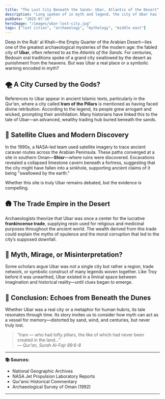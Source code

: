 ```yaml
---
title: "The Lost City Beneath the Sands: Ubar, Atlantis of the Desert"
description: "Long spoken of in myth and legend, the city of Ubar has fascinated historians, archaeologists, and explorers alike. Was it real—or just a mirage of human imagination?"
pubDate: "2025-07-16"
heroImage: "/images/ubar-lost-city.jpg"
tags: ["lost cities", "archaeology", "mythology", "middle east"]
---
```


Deep in the Rub' al Khali—the Empty Quarter of the Arabian Desert—lies one of the greatest archaeological mysteries of the modern age: the fabled city of **Ubar**, often referred to as the *Atlantis of the Sands*. For centuries, Bedouin oral traditions spoke of a grand city swallowed by the desert as punishment from the heavens. But was Ubar a real place or a symbolic warning encoded in myth?

## 🌪️ A City Cursed by the Gods?

References to Ubar appear in ancient Islamic texts, particularly in the *Qur’an*, where a city called **Iram of the Pillars** is mentioned as having faced divine retribution. According to the legend, its people grew arrogant and wicked, prompting their annihilation. Many historians have linked this to the tale of Ubar—an advanced, wealthy trading hub buried beneath the sands.

## 🧭 Satellite Clues and Modern Discovery

In the 1990s, a NASA-led team used satellite imagery to trace ancient caravan routes across the Arabian Peninsula. These paths converged at a site in southern Oman—**Shisr**—where ruins were discovered. Excavations revealed a collapsed limestone cavern beneath a fortress, suggesting that the city might have fallen into a sinkhole, supporting ancient claims of it being "swallowed by the earth."

Whether this site is truly Ubar remains debated, but the evidence is compelling.

## 🛖 The Trade Empire in the Desert

Archaeologists theorize that Ubar was once a center for the lucrative **frankincense trade**, supplying resin used for religious and medicinal purposes throughout the ancient world. The wealth derived from this trade could explain the myths of opulence and the moral corruption that led to the city’s supposed downfall.

## 🧩 Myth, Mirage, or Misinterpretation?

Some scholars argue Ubar was not a single city but rather a region, trade network, or symbolic construct of many legends woven together. Like Troy before it was unearthed, Ubar existed in a liminal space between imagination and historical reality—until clues began to emerge.

## 🧱 Conclusion: Echoes from Beneath the Dunes

Whether Ubar was a real city or a metaphor for human hubris, its tale resonates through time. Its story invites us to consider how myth can act as a vessel for memory—distorted by sand, wind, and centuries, but never truly lost.

> “Iram — who had lofty pillars, the like of which had never been created in the land...”  
> — *Qur’an, Surah Al-Fajr 89:6-8*

---

**📚 Sources:**
- National Geographic Archives  
- NASA Jet Propulsion Laboratory Reports  
- Qur’anic Historical Commentary  
- Archaeological Survey of Oman (1992)

---

